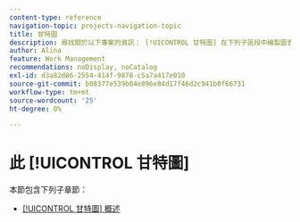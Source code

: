 ```yaml
---
content-type: reference
navigation-topic: projects-navigation-topic
title: 甘特圖
description: 尋找關於以下專案的資訊： [!UICONTROL 甘特圖] 在下列子區段中繪製圖表。
author: Alina
feature: Work Management
recommendations: noDisplay, noCatalog
exl-id: d3a82d86-2554-414f-9878-c5a7a417e010
source-git-commit: b08377e539b04e896e84d17f46d2c941b0f66731
workflow-type: tm+mt
source-wordcount: '25'
ht-degree: 0%

---
```


# 此 [!UICONTROL 甘特圖]

本節包含下列子章節：

* [[!UICONTROL 甘特圖] 概述](../../manage-work/gantt-chart/use-the-gantt-chart/gantt-chart-overview.md)

